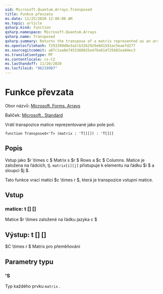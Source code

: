 ```yaml
---
uid: Microsoft.Quantum.Arrays.Transposed
title: Funkce převzata
ms.date: 11/25/2020 12:00:00 AM
ms.topic: article
qsharp.kind: function
qsharp.namespace: Microsoft.Quantum.Arrays
qsharp.name: Transposed
qsharp.summary: Returns the transpose of a matrix represented as an array of arrays.
ms.openlocfilehash: f293399d8e3a2cb32b2929e8d1591ac5eaefd277
ms.sourcegitcommit: a87c1aa8e7453360025e47ba614f25b02ea84ec3
ms.translationtype: MT
ms.contentlocale: cs-CZ
ms.lasthandoff: 11/26/2020
ms.locfileid: "96219987"
---
```

# <a name="transposed-function"></a>Funkce převzata

Obor názvů: [Microsoft. Forms. Arrays](xref:Microsoft.Quantum.Arrays)

Balíček: [Microsoft.. Standard](https://nuget.org/packages/Microsoft.Quantum.Standard)


Vrátí transpozice matice reprezentované jako pole polí.

```qsharp
function Transposed<'T> (matrix : 'T[][]) : 'T[][]
```


## <a name="description"></a>Popis

Vstup jako $r \times c $ Matrix s $r $ Rows a $c $ Columns.  Matice je založena na řádcích, tj. `matrix[i][j]` přistupuje k elementu na řádku $i $ a sloupci $j $.

Tato funkce vrací matici $c \times r $, která je transpozice vstupní matice.

## <a name="input"></a>Vstup

### <a name="matrix--t"></a>matice: t [] []

Matice $r \times založené na řádku jazyka c $



## <a name="output--t"></a>Výstup: t [] []

$C \times r $ Matrix pro přeměňování

## <a name="type-parameters"></a>Parametry typu

### <a name="t"></a>'S

Typ každého prvku `matrix` .